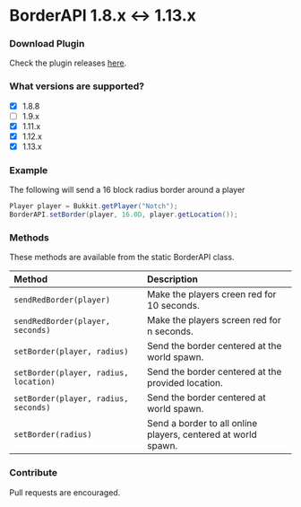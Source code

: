 # BorderAPI 1.8.x <-> 1.13.x

### Download Plugin

Check the plugin releases [here](https://github.com/astromc/BorderAPI/releases).

### What versions are supported?

- [x] 1.8.8
- [ ] 1.9.x
- [x] 1.11.x
- [x] 1.12.x
- [x] 1.13.x

### Example

The following will send a 16 block radius border around a player

```java
Player player = Bukkit.getPlayer("Notch");
BorderAPI.setBorder(player, 16.0D, player.getLocation());
```

### Methods

These methods are available from the static BorderAPI class.

| Method                                | Description                                                   |
| :------------------------------------ | :------------------------------------------------------------ |
| `sendRedBorder(player)`               | Make the players creen red for 10 seconds.                    |
| `sendRedBorder(player, seconds)`      | Make the players screen red for n seconds.                    |
| `setBorder(player, radius)`           | Send the border centered at the world spawn.                  |
| `setBorder(player, radius, location)` | Send the border centered at the provided location.            |
| `setBorder(player, radius, seconds)`  | Send the border centered at world spawn.                      |
| `setBorder(radius)`                   | Send a border to all online players, centered at world spawn. |

### Contribute

Pull requests are encouraged.
